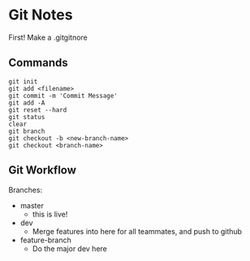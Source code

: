 # Git Notes

First! Make a .gitgitnore

## Commands

```
git init
git add <filename>
git commit -m 'Commit Message'
git add -A
git reset --hard
git status
clear
git branch
git checkout -b <new-branch-name>
git checkout <branch-name>
```

## Git Workflow

Branches:
- master
  - this is live!
- dev
  - Merge features into here for all teammates, and push to github
- feature-branch
  - Do the major dev here

